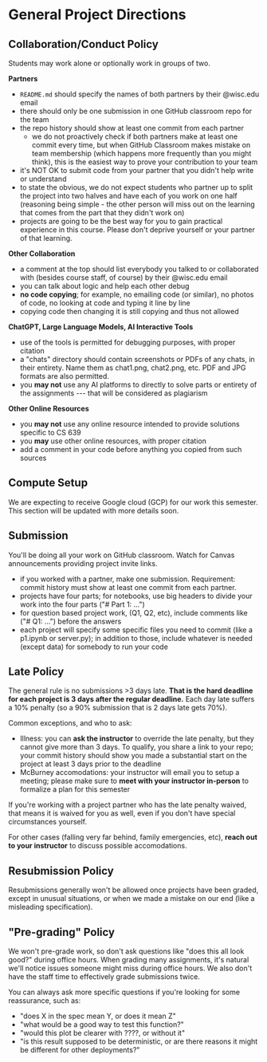 # General Project Directions

## Collaboration/Conduct Policy

Students may work alone or optionally work in groups of two.

**Partners**
* `README.md` should specify the names of both partners by their @wisc.edu email
* there should only be one submission in one GitHub classroom repo for the team
* the repo history should show at least one commit from each partner
  *  we do not proactively check if both partners make at least one commit every time, but when GitHub Classroom makes mistake on team membership (which happens more frequently than you might think), this is the easiest way to prove your contribution to your team
* it's NOT OK to submit code from your partner that you didn't help write or understand
* to state the obvious, we do not expect students who partner up to split the project into two halves and have each of you work on one half (reasoning being simple - the other person will miss out on the learning that comes from the part that they didn't work on)
* projects are going to be the best way for you to gain practical experience in this course. Please don't deprive yourself or your partner of that learning. 

**Other Collaboration**
* a comment at the top should list everybody you talked to or collaborated with (besides course staff, of course) by their @wisc.edu email
* you can talk about logic and help each other debug
* **no code copying**; for example, no emailing code (or similar), no photos of code, no looking at code and typing it line by line
* copying code then changing it is still copying and thus not allowed

**ChatGPT, Large Language Models, AI Interactive Tools**
* use of the tools is permitted for debugging purposes, with proper citation
* a "chats" directory should contain screenshots or PDFs of any chats, in their entirety.  Name them as chat1.png, chat2.png, etc.  PDF and JPG formats are also permitted.
* you **may not** use any AI platforms to directly to solve parts or entirety of the assignments --- that will be considered as plagiarism

**Other Online Resources**
* you **may not** use any online resource intended to provide solutions specific to CS 639
* you **may** use other online resources, with proper citation
* add a comment in your code before anything you copied from such sources

## Compute Setup

We are expecting to receive Google cloud (GCP) for our work this semester. This section will be updated with  more details soon.
<!--We'll be using Google cloud (GCP) for our work this semester.  We'll be
sharing $100 of credit per student.  Some notes about how to manage this credit:

* Some people have multiple GCP accounts, for example, one with @gmail.com and one with @wisc.edu. You must redeem the credits with your @wisc.edu, but it's fine to then use them under any account
* Google accounts have multiple "billing accounts" -- these might typically correspond to credit cards. In your case, you'll have a billing account corresponding to $100 credit we'll provide.
* Virtual machines and other resources are created under "projects", which are assigned to a billing account (and can be reassigned).  When your first billing count is nearly exhausted, you'll need to move your VM over (or create a new one)

Please monitor your credits carefully.  If you're burning through credits faster than the schedule, it is your responsibility to conserve credits (for example, by shutting down your VM overnight). Remember to __suspend__ your VM when you're not using it.

Your VMs should always run the Ubuntu 22.04 LTS (be sure it is the "x86/64" option).  Here are versions for the software we'll use this semester:

* Ubuntu 22.04
* Docker 24.0.5
* *more details soon*

Be sure to backup your work regularly to a private GitHub repo, or with an `scp` to your personal computer.

For commands like `scp` and others you will use this semester, the the
cloud console's in-browser SSH client won't work.  You'll need to
setup SSH keys with `ssh-keygen` and configure it on
https://console.cloud.google.com/compute/metadata to get from your
personal computer.-->

## Submission

You'll be doing all your work on GitHub classroom.  Watch for Canvas
announcements providing project invite links.

* if you worked with a partner, make one submission.  Requirement: commit history must show at least one commit from each partner.
* projects have four parts; for notebooks, use big headers to divide your work into the four parts ("# Part 1: ...")
* for question based project work, (Q1, Q2, etc), include comments like ("# Q1: ...") before the answers
* each project will specify some specific files you need to commit (like a p1.ipynb or server.py); in addition to those, include whatever is needed (except data) for somebody to run your code

## Late Policy

The general rule is no submissions >3 days late. **That is the hard deadline for each project is 3 days after the regular deadline.**  Each day late suffers a 10% penalty (so a 90% submission that is 2 days late gets 70%).

Common exceptions, and who to ask:
- Illness: you can **ask the instructor** to override the late penalty, but they cannot give more than 3 days.  To qualify, you share a link to your repo; your commit history should show you made a substantial start on the project at least 3 days prior to the deadline
- McBurney accomodations: your instructor will email you to setup a meeting; please make sure to **meet with your instructor in-person** to formalize a plan for this semester

If you're working with a project partner who has the late penalty waived, that means it is waived for you as well, even if you don't have special circumstances yourself.

For other cases (falling very far behind, family emergencies, etc), **reach out to your instructor** to discuss possible accomodations.

## Resubmission Policy

Resubmissions generally won't be allowed once projects have been
graded, except in unusual situations, or when we made a mistake on our
end (like a misleading specification).

## "Pre-grading" Policy

We won't pre-grade work, so don't ask questions like "does this all
look good?" during office hours.  When grading many assignments, it's
natural we'll notice issues someone might miss during office hours.
We also don't have the staff time to effectively grade submissions
twice.

You can always ask more specific questions if you're looking for some reassurance, such as:

* "does X in the spec mean Y, or does it mean Z"
* "what would be a good way to test this function?"
* "would this plot be clearer with ????, or without it"
* "is this result supposed to be deterministic, or are there reasons it might be different for other deployments?"
